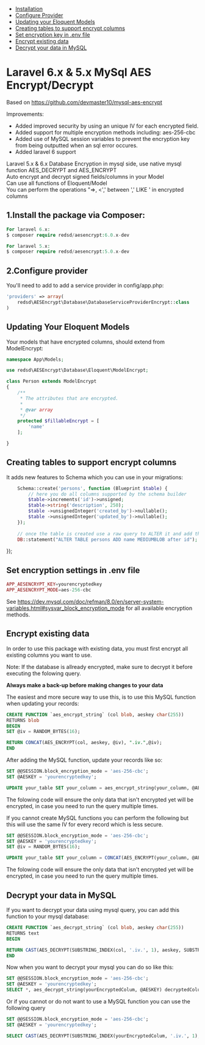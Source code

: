 * [Installation](#1install-the-package-via-composer)
* [Configure Provider](#2configure-provider)
* [Updating your Eloquent Models](#updating-your-eloquent-models)
* [Creating tables to support encrypt columns](#creating-tables-to-support-encrypt-columns)
* [Set encryption key in .env file](#set-encryption-key-in-env-file)
* [Encrypt existing data](#encrypt-existing-data)
* [Decrypt your data in MySQL](#decrypt-your-data-in-mySQL)


# Laravel 6.x & 5.x MySql AES Encrypt/Decrypt
Based on https://github.com/devmaster10/mysql-aes-encrypt

Improvements:
- Added improved security by using an unique IV for each encrypted field.
- Added support for multiple encryption methods including: aes-256-cbc
- Added use of MySQL session variables to prevent the encryption key from being outputted when an sql error occures.
- Added laravel 6 support

Laravel 5.x & 6.x Database Encryption in mysql side, use native mysql function AES_DECRYPT and AES_ENCRYPT<br>
Auto encrypt and decrypt signed fields/columns in your Model<br>
Can use all functions of Eloquent/Model<br>
You can perform the operations "=>, <',' between ',' LIKE ' in encrypted columns<br>


## 1.Install the package via Composer:

```php
For laravel 6.x:
$ composer require redsd/aesencrypt:6.0.x-dev

For laravel 5.x:
$ composer require redsd/aesencrypt:5.0.x-dev
```
## 2.Configure provider
You'll need to add to add a service provider in config/app.php:

```php
'providers' => array(
    redsd\AESEncrypt\Database\DatabaseServiceProviderEncrypt::class
)
```
## Updating Your Eloquent Models

Your models that have encrypted columns, should extend from ModelEncrypt:

```php
namespace App\Models;

use redsd\AESEncrypt\Database\Eloquent\ModelEncrypt;

class Person extends ModelEncrypt
{    
    /**
     * The attributes that are encrypted.
     *
     * @var array
     */
    protected $fillableEncrypt = [
        'name'
    ];

}
```

## Creating tables to support encrypt columns
It adds new features to Schema which you can use in your migrations:

```php
    Schema::create('persons', function (Blueprint $table) {
        // here you do all columns supported by the schema builder
        $table->increments('id')->unsigned;
        $table->string('description', 250);
        $table ->unsignedInteger('created_by')->nullable();
        $table ->unsignedInteger('updated_by')->nullable();
    });
    
    // once the table is created use a raw query to ALTER it and add the BLOB, MEDIUMBLOB or LONGBLOB
    DB::statement("ALTER TABLE persons ADD name MEDIUMBLOB after id");  
```


});

## Set encryption settings in .env file

```php
APP_AESENCRYPT_KEY=yourencryptedkey
APP_AESENCRYPT_MODE=aes-256-cbc
```
See https://dev.mysql.com/doc/refman/8.0/en/server-system-variables.html#sysvar_block_encryption_mode for all available encryption methods.

## Encrypt existing data
In order to use this package with existing data, you must first encrypt all existing columns you want to use.

Note: If the database is allready encrypted, make sure to decrypt it before executing the folowing query.

**Always make a back-up before making changes to your data**

The easiest and more secure way to use this, is to use this MySQL function when updating your records:
```sql
CREATE FUNCTION `aes_encrypt_string` (col blob, aeskey char(255))
RETURNS blob
BEGIN
SET @iv = RANDOM_BYTES(16);

RETURN CONCAT(AES_ENCRYPT(col, aeskey, @iv), ".iv.",@iv);
END
```
After adding the MySQL function, update your records like so:

```sql
SET @@SESSION.block_encryption_mode = 'aes-256-cbc';
SET @AESKEY = 'yourencryptedkey';

UPDATE your_table SET your_column = aes_encrypt_string(your_column, @AESKEY), your_column2 = aes_encrypt_string(your_column2, @AESKEY) WHERE your_column NOT LIKE '%.iv.%';
```
The folowing code will ensure the only data that isn't encrypted yet will be encrypted, in case you need to run the query multiple times.

If you cannot create MySQL functions you can perform the following but this will use the same IV for every record which is less secure. 
```sql
SET @@SESSION.block_encryption_mode = 'aes-256-cbc';
SET @AESKEY = 'yourencryptedkey';
SET @iv = RANDOM_BYTES(16);

UPDATE your_table SET your_column = CONCAT(AES_ENCRYPT(your_column, @AESKEY, @iv), ".iv.",@iv), your_column2 = CONCAT(AES_ENCRYPT(your_column2, @AESKEY, @iv), ".iv.",@iv) WHERE your_column NOT LIKE '%.iv.%';
```
The folowing code will ensure the only data that isn't encrypted yet will be encrypted, in case you need to run the query multiple times.

## Decrypt your data in MySQL
If you want to decrypt your data using mysql query, you can add this function to your mysql database:
```sql
CREATE FUNCTION `aes_decrypt_string` (col blob, aeskey char(255))
RETURNS text
BEGIN

RETURN CAST(AES_DECRYPT(SUBSTRING_INDEX(col, '.iv.', 1), aeskey, SUBSTRING_INDEX(col, '.iv.', -1)) as char);
END
```
Now when you want to decrypt your mysql you can do so like this:
```sql
SET @@SESSION.block_encryption_mode = 'aes-256-cbc';
SET @AESKEY = 'yourencryptedkey';
SELECT *, aes_decrypt_string(yourEncryptedColum, @AESKEY) decryptedColumn, aes_decrypt_string(yourEncryptedColum2, @AESKEY) decryptedColumn2  FROM yourtable;
```
Or if you cannot or do not want to use a MySQL function you can use the following query 
```sql
SET @@SESSION.block_encryption_mode = 'aes-256-cbc';
SET @AESKEY = 'yourencryptedkey';

SELECT CAST(AES_DECRYPT(SUBSTRING_INDEX(yourEncryptedColum, '.iv.', 1), @AESKEY, SUBSTRING_INDEX(yourEncryptedColum, '.iv.', -1)) as CHAR)  decrypted_column FROM yourtable WHERE yourEncryptedColum LIKE '%.iv.%';
```
